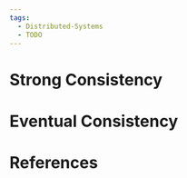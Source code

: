```yaml
---
tags:
  - Distributed-Systems
  - TODO
---
```


# Strong Consistency

# Eventual Consistency

# References

